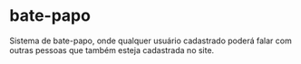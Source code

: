 # bate-papo
Sistema de bate-papo, onde qualquer usuário cadastrado poderá falar com outras pessoas que também esteja cadastrada no site. 
